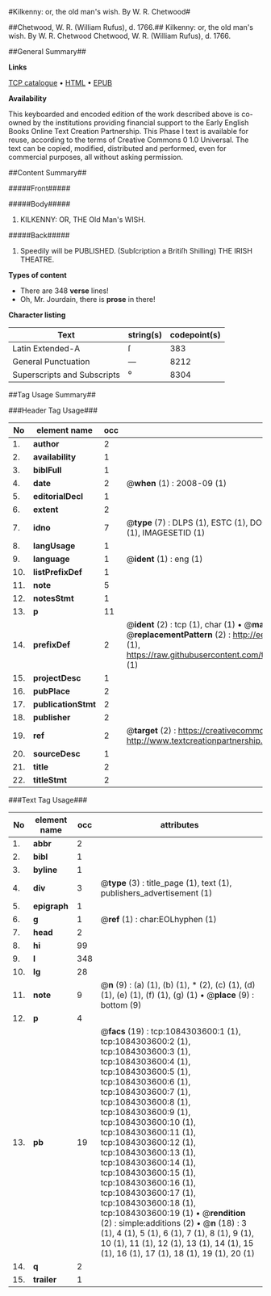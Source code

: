#Kilkenny: or, the old man's wish. By W. R. Chetwood#

##Chetwood, W. R. (William Rufus), d. 1766.##
Kilkenny: or, the old man's wish. By W. R. Chetwood
Chetwood, W. R. (William Rufus), d. 1766.

##General Summary##

**Links**

[TCP catalogue](http://www.ota.ox.ac.uk/tcp/)  • 
[HTML](http://tei.it.ox.ac.uk/tcp/Texts-HTML/free/004/004790197.html)  • 
[EPUB](http://tei.it.ox.ac.uk/tcp/Texts-EPUB/free/004/004790197.epub)

**Availability**

This keyboarded and encoded edition of the
	       work described above is co-owned by the institutions
	       providing financial support to the Early English Books
	       Online Text Creation Partnership. This Phase I text is
	       available for reuse, according to the terms of Creative
	       Commons 0 1.0 Universal. The text can be copied,
	       modified, distributed and performed, even for
	       commercial purposes, all without asking permission.


##Content Summary##

#####Front#####

#####Body#####

1. KILKENNY: OR, THE Old Man's WISH.

#####Back#####

1. Speedily will be PUBLISHED. (Subſcription a Britiſh Shilling) THE IRISH THEATRE.

**Types of content**

  * There are 348 **verse** lines!
  * Oh, Mr. Jourdain, there is **prose** in there!

**Character listing**


|Text|string(s)|codepoint(s)|
|---|---|---|
|Latin Extended-A|ſ|383|
|General Punctuation|—|8212|
|Superscripts             and Subscripts|⁰|8304|

##Tag Usage Summary##

###Header Tag Usage###

|No|element name|occ|attributes|
|---|---|---|---|
|1.|__author__|2||
|2.|__availability__|1||
|3.|__biblFull__|1||
|4.|__date__|2| @__when__ (1) : 2008-09 (1)|
|5.|__editorialDecl__|1||
|6.|__extent__|2||
|7.|__idno__|7| @__type__ (7) : DLPS (1), ESTC (1), DOCNO (1), TCP (1), GALEDOCNO (1), CONTENTSET (1), IMAGESETID (1)|
|8.|__langUsage__|1||
|9.|__language__|1| @__ident__ (1) : eng (1)|
|10.|__listPrefixDef__|1||
|11.|__note__|5||
|12.|__notesStmt__|1||
|13.|__p__|11||
|14.|__prefixDef__|2| @__ident__ (2) : tcp (1), char (1)  •  @__matchPattern__ (2) : ([0-9\-]+):([0-9IVX]+) (1), (.+) (1)  •  @__replacementPattern__ (2) : http://eebo.chadwyck.com/downloadtiff?vid=$1&page=$2 (1), https://raw.githubusercontent.com/textcreationpartnership/Texts/master/tcpchars.xml#$1 (1)|
|15.|__projectDesc__|1||
|16.|__pubPlace__|2||
|17.|__publicationStmt__|2||
|18.|__publisher__|2||
|19.|__ref__|2| @__target__ (2) : https://creativecommons.org/publicdomain/zero/1.0/ (1), http://www.textcreationpartnership.org/docs/. (1)|
|20.|__sourceDesc__|1||
|21.|__title__|2||
|22.|__titleStmt__|2||


###Text Tag Usage###

|No|element name|occ|attributes|
|---|---|---|---|
|1.|__abbr__|2||
|2.|__bibl__|1||
|3.|__byline__|1||
|4.|__div__|3| @__type__ (3) : title_page (1), text (1), publishers_advertisement (1)|
|5.|__epigraph__|1||
|6.|__g__|1| @__ref__ (1) : char:EOLhyphen (1)|
|7.|__head__|2||
|8.|__hi__|99||
|9.|__l__|348||
|10.|__lg__|28||
|11.|__note__|9| @__n__ (9) : (a) (1), (b) (1), * (2), (c) (1), (d) (1), (e) (1), (f) (1), (g) (1)  •  @__place__ (9) : bottom (9)|
|12.|__p__|4||
|13.|__pb__|19| @__facs__ (19) : tcp:1084303600:1 (1), tcp:1084303600:2 (1), tcp:1084303600:3 (1), tcp:1084303600:4 (1), tcp:1084303600:5 (1), tcp:1084303600:6 (1), tcp:1084303600:7 (1), tcp:1084303600:8 (1), tcp:1084303600:9 (1), tcp:1084303600:10 (1), tcp:1084303600:11 (1), tcp:1084303600:12 (1), tcp:1084303600:13 (1), tcp:1084303600:14 (1), tcp:1084303600:15 (1), tcp:1084303600:16 (1), tcp:1084303600:17 (1), tcp:1084303600:18 (1), tcp:1084303600:19 (1)  •  @__rendition__ (2) : simple:additions (2)  •  @__n__ (18) : 3 (1), 4 (1), 5 (1), 6 (1), 7 (1), 8 (1), 9 (1), 10 (1), 11 (1), 12 (1), 13 (1), 14 (1), 15 (1), 16 (1), 17 (1), 18 (1), 19 (1), 20 (1)|
|14.|__q__|2||
|15.|__trailer__|1||

